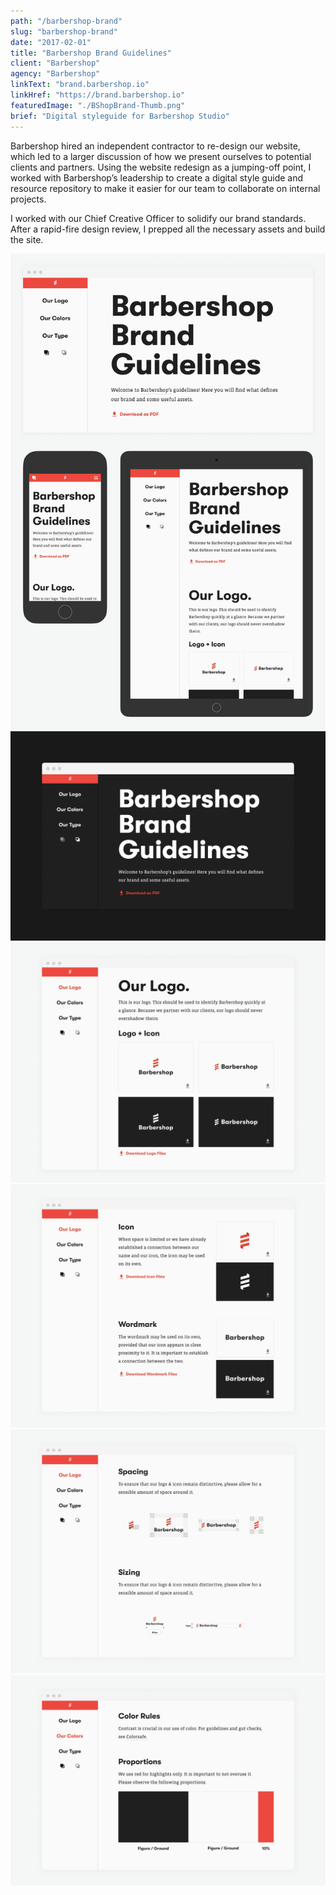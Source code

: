 ```yaml
---
path: "/barbershop-brand"
slug: "barbershop-brand"
date: "2017-02-01"
title: "Barbershop Brand Guidelines"
client: "Barbershop"
agency: "Barbershop"
linkText: "brand.barbershop.io"
linkHref: "https://brand.barbershop.io"
featuredImage: "./BShopBrand-Thumb.png"
brief: "Digital styleguide for Barbershop Studio"
---
```


Barbershop hired an independent contractor to re-design our website, which led to a larger discussion of how we present ourselves to potential clients and partners. Using the website redesign as a jumping-off point, I worked with Barbershop’s leadership to create a digital style guide and resource repository to make it easier for our team to collaborate on internal projects.

I worked with our Chief Creative Officer to solidify our brand standards. After a rapid-fire design review, I prepped all the necessary assets and build the site.

![Barbershop Brand Site shown on different devices](./images/BShop-Brand-Devices-03.png 'Responsive FTW')
![Brand site with dark theme](./images/BShop-Brand-Dark-02.png 'One of our goals was to keep our brand flexible by varying the figure/ground color relationship.')
![Lockup Guidelines](./images/BShop-Brand-Lockups-02.png)
![Logo guidelines](./images/BShop-Brand-Logos-02.png)
![Logo and lockup spacing rules](./images/BShop-Brand-Spacing-02.png)
![Color guidelines](./images/BShop-Brand-Colors-02.png)